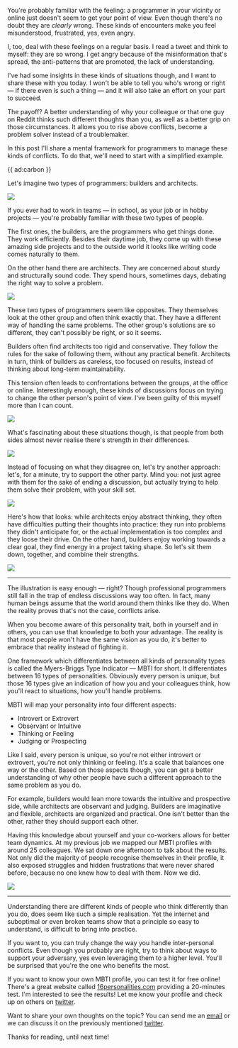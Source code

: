 You're probably familiar with the feeling: a programmer in your vicinity or online just doesn't seem to get your point of view. Even though there's no doubt they are _clearly_ wrong. These kinds of encounters make you feel misunderstood, frustrated, yes, even angry.

I, too, deal with these feelings on a regular basis. I read a tweet and think to myself: they are so wrong. I get angry because of the misinformation that's spread, the anti-patterns that are promoted, the lack of understanding.

I've had some insights in these kinds of situations though, and I want to share these with you today. I won't be able to tell you who's wrong or right — if there even is such a thing — and it will also take an effort on your part to succeed.

The payoff? A better understanding of why your colleague or that one guy on Reddit thinks such different thoughts than you, as well as a better grip on those circumstances. It allows you to rise above conflicts, become a problem solver instead of a troublemaker.

In this post I'll share a mental framework for programmers to manage these kinds of conflicts. To do that, we'll need to start with a simplified example.

{{ ad:carbon }}

Let's imagine two types of programmers: builders and architects.

<div class="image-noborder"></div>

![](/resources/img/blog/builders-and-architects/builders-1.png)

If you ever had to work in teams — in school, as your job or in hobby projects — you're probably familiar with these two types of people.

The first ones, the builders, are the programmers who get things done. They work efficiently. Besides their daytime job, they come up with these amazing side projects and to the outside world it looks like writing code comes naturally to them.

On the other hand there are architects. They are concerned about sturdy and structurally sound code. They spend hours, sometimes days, debating the right way to solve a problem.

<div class="image-noborder"></div>

![](/resources/img/blog/builders-and-architects/builders-2.png)

These two types of programmers seem like opposites. They themselves look at the other group and often think exactly that. They have a different way of handling the same problems. The other group's solutions are so different, they can't possibly be right, or so it seems. 

Builders often find architects too rigid and conservative. They follow the rules for the sake of following them, without any practical benefit. Architects in turn, think of builders as careless, too focused on results, instead of thinking about long-term maintainability.

This tension often leads to confrontations between the groups, at the office or online. Interestingly enough, these kinds of discussions focus on trying to change the other person's point of view. I've been guilty of this myself more than I can count.

<div class="image-noborder"></div>

![](/resources/img/blog/builders-and-architects/builders-3.png)

What's fascinating about these situations though, is that people from both sides almost never realise there's strength in their differences.

<div class="image-noborder"></div>

![](/resources/img/blog/builders-and-architects/builders-3b.png)

Instead of focusing on what they disagree on, let's try another approach: let's, for a minute, try to support the other party. Mind you: not just agree with them for the sake of ending a discussion, but actually trying to help them solve their problem, with your skill set.

<div class="image-noborder"></div>

![](/resources/img/blog/builders-and-architects/builders-4.png)

Here's how that looks: while architects enjoy abstract thinking, they often have difficulties putting their thoughts into practice: they run into problems they didn't anticipate for, or the actual implementation is too complex and they loose their drive. On the other hand, builders enjoy working towards a clear goal, they find energy in a project taking shape. So let's sit them down, together, and combine their strengths.

<div class="image-noborder"></div>

![](/resources/img/blog/builders-and-architects/builders-5.png)

---

The illustration is easy enough — right? Though professional programmers still fall in the trap of endless discussions way too often.
In fact, many human beings assume that the world around them thinks like they do. When the reality proves that's not the case, conflicts arise.

When you become aware of this personality trait, both in yourself and in others, you can use that knowledge to both your advantage. The reality is that most people won't have the same vision as you do, it's better to embrace that reality instead of fighting it. 

One framework which differentiates between all kinds of personality types is called the Myers-Briggs Type Indicator — MBTI for short. It differentiates between 16 types of personalities. Obviously every person is unique, but those 16 types give an indication of how you and your colleagues think, how you'll react to situations, how you'll handle problems.

MBTI will map your personality into four different aspects: 

- Introvert or Extrovert
- Observant or Intuitive
- Thinking or Feeling
- Judging or Prospecting

Like I said, every person is unique, so you're not either introvert or extrovert, you're not only thinking or feeling. It's a scale that balances one way or the other. Based on those aspects though, you can get a better understanding of why other people have such a different approach to the same problem as you do.

For example, builders would lean more towards the intuitive and prospective side, while architects are observant and judging. Builders are imaginative and flexible, architects are organized and practical. One isn't better than the other, rather they should support each other.

Having this knowledge about yourself and your co-workers allows for better team dynamics. At my previous job we mapped our MBTI profiles with around 25 colleagues. We sat down one afternoon to talk about the results. Not only did the majority of people recognise themselves in their profile, it also exposed struggles and hidden frustrations that were never shared before, because no one knew how to deal with them. Now we did.

<div class="image-noborder"></div>

![](/resources/img/blog/builders-and-architects/builders-6.png)

---

Understanding there are different kinds of people who think differently than you do, does seem like such a simple realisation. Yet the internet and suboptimal or even broken teams show that a principle so easy to understand, is difficult to bring into practice.

If you want to, you can truly change the way you handle inter-personal conflicts. Even though you probably are right, try to think about ways to support your adversary, yes even leveraging them to a higher level. You'll be surprised that you're the one who benefits the most.

If you want to know your own MBTI profile, you can test it for free online! There's a great website called [16personalities.com](*https://www.16personalities.com/) providing a 20-minutes test. I'm interested to see the results! Let me know your profile and check up on others on [twitter](*https://twitter.com/brendt_gd/status/1262986404231077890).

Want to share your own thoughts on the topic? You can send me an [email](mailto:brendt@stitcher.io) or we can discuss it on the previously mentioned [twitter](*https://twitter.com/brendt_gd).

Thanks for reading, until next time! 
